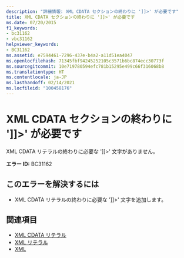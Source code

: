 ```yaml
---
description: "詳細情報: XML CDATA セクションの終わりに ']]>' が必要です"
title: XML CDATA セクションの終わりに ']]>' が必要です
ms.date: 07/20/2015
f1_keywords:
- bc31162
- vbc31162
helpviewer_keywords:
- BC31162
ms.assetid: e7594461-7296-437e-b4a2-a11d51ea4047
ms.openlocfilehash: 71345fbf94245252105c3571b6bc874ecc30773f
ms.sourcegitcommit: 10e719780594efc781b15295e499c66f316068b8
ms.translationtype: HT
ms.contentlocale: ja-JP
ms.lasthandoff: 02/14/2021
ms.locfileid: "100458176"
---
```

# <a name="expected-closing--for-xml-cdata-section"></a>XML CDATA セクションの終わりに ']]>' が必要です

XML CDATA リテラルの終わりに必要な ']]>' 文字がありません。  
  
 **エラー ID:** BC31162  
  
## <a name="to-correct-this-error"></a>このエラーを解決するには  
  
- XML CDATA リテラルの終わりに必要な ']]>' 文字を追加します。  
  
## <a name="see-also"></a>関連項目

- [XML CDATA リテラル](../language-reference/xml-literals/xml-cdata-literal.md)
- [XML リテラル](../language-reference/xml-literals/index.md)
- [XML](../programming-guide/language-features/xml/index.md)
